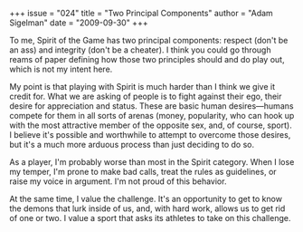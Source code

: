 +++
issue = "024"
title = "Two Principal Components"
author = "Adam Sigelman"
date = "2009-09-30"
+++

To me, Spirit of the Game has two principal components: respect (don't be an
ass) and integrity (don't be a cheater). I think you could go through reams of
paper defining how those two principles should and do play out, which is not
my intent here.  
  
My point is that playing with Spirit is much harder than I think we give it
credit for. What we are asking of people is to fight against their ego, their
desire for appreciation and status. These are basic human desires—humans
compete for them in all sorts of arenas (money, popularity, who can hook up
with the most attractive member of the opposite sex, and, of course, sport). I
believe it's possible and worthwhile to attempt to overcome those desires, but
it's a much more arduous process than just deciding to do so.  
  
As a player, I'm probably worse than most in the Spirit category. When I lose
my temper, I'm prone to make bad calls, treat the rules as guidelines, or
raise my voice in argument. I'm not proud of this behavior.  
  
At the same time, I value the challenge. It's an opportunity to get to know
the demons that lurk inside of us, and, with hard work, allows us to get rid
of one or two. I value a sport that asks its athletes to take on this
challenge.
